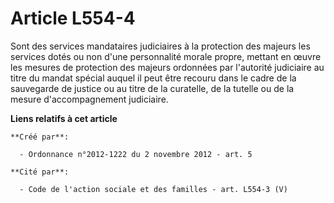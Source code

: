 # Article L554-4

Sont des services mandataires judiciaires à la protection des majeurs les services dotés ou non d'une personnalité morale
propre, mettant en œuvre les mesures de protection des majeurs ordonnées par l'autorité judiciaire au titre du mandat spécial
auquel il peut être recouru dans le cadre de la sauvegarde de justice ou au titre de la curatelle, de la tutelle ou de la
mesure d'accompagnement judiciaire.

**Liens relatifs à cet article**

	**Créé par**:

	  - Ordonnance n°2012-1222 du 2 novembre 2012 - art. 5

	**Cité par**:

	  - Code de l'action sociale et des familles - art. L554-3 (V)
